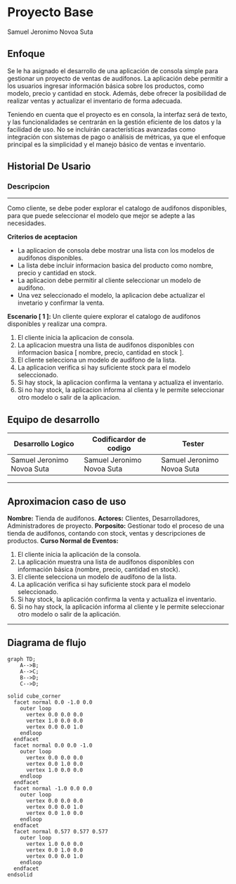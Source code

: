 # Proyecto Base
Samuel Jeronimo Novoa Suta

## Enfoque
Se le ha asignado el desarrollo de una aplicación de consola simple para gestionar un proyecto de ventas de audífonos. La aplicación debe permitir a los usuarios ingresar información básica sobre los productos, como modelo, precio y cantidad en stock. Además, debe ofrecer la posibilidad de realizar ventas y actualizar el inventario de forma adecuada.

Teniendo en cuenta que el proyecto es en consola, la interfaz será de texto, y las funcionalidades se centrarán en la gestión eficiente de los datos y la facilidad de uso. No se incluirán características avanzadas como integración con sistemas de pago o análisis de métricas, ya que el enfoque principal es la simplicidad y el manejo básico de ventas e inventario.

## Historial De Usario
### Descripcion
<hr>
Como cliente, se debe poder explorar el catalogo de audifonos disponibles, para que puede seleccionar el modelo que mejor se adepte a las necesidades.

**Criterios de aceptacion**
+ La aplicacion de consola debe mostrar una lista con los modelos de audifonos disponibles.
+ La lista debe incluir informacion basica del producto como nombre, precio y cantidad en stock.
+ La aplicacion debe permitir al cliente seleccionar un modelo de audifono.
+ Una vez seleccionado el modelo, la aplicacion debe actualizar el invetario y confirmar la venta.

**Escenario [ 1 ]:**
Un cliente quiere explorar el catalogo de audifonos disponibles y realizar una compra.
1. El cliente inicia la aplicacion de consola.
2. La aplicacion muestra una lista de audifonos disponibles con informacion basica [ nombre, precio, cantidad en stock ].
3. El cliente selecciona un modelo de audifono de la lista.
4. La aplicacion verifica si hay suficiente stock para el modelo seleccionado.
5. Si hay stock, la aplicacion confirma la ventana y actualiza el inventario.
6. Si no hay stock, la aplicacion informa al clienta y le permite seleccionar otro modelo o salir de la aplicacion. 

## Equipo de desarrollo
| **Desarrollo Logico** | **Codificardor de codigo** | **Tester** |
|-----|-----|-----|
| Samuel Jeronimo Novoa Suta | Samuel Jeronimo Novoa Suta | Samuel Jeronimo Novoa Suta |

<hr>

## Aproximacion caso de uso
**Nombre:** Tienda de audifonos.
**Actores:** Clientes, Desarrolladores, Administradores de proyecto.
**Porposito:** Gestionar todo el proceso de una tienda de audífonos, contando con stock, ventas y descripciones de productos.
**Curso Normal de Eventos:**
1. El cliente inicia la aplicación de la consola.
2. La aplicación muestra una lista de audífonos disponibles con información básica (nombre, precio, cantidad en stock).
3. El cliente selecciona un modelo de audífono de la lista.
4. La aplicación verifica si hay suficiente stock para el modelo seleccionado.
5. Si hay stock, la aplicación confirma la venta y actualiza el inventario.
6. Si no hay stock, la aplicación informa al cliente y le permite seleccionar otro modelo o salir de la aplicación.

<hr>

## Diagrama de flujo
```mermaid
graph TD;
    A-->B;
    A-->C;
    B-->D;
    C-->D;
```

```stl
solid cube_corner
  facet normal 0.0 -1.0 0.0
    outer loop
      vertex 0.0 0.0 0.0
      vertex 1.0 0.0 0.0
      vertex 0.0 0.0 1.0
    endloop
  endfacet
  facet normal 0.0 0.0 -1.0
    outer loop
      vertex 0.0 0.0 0.0
      vertex 0.0 1.0 0.0
      vertex 1.0 0.0 0.0
    endloop
  endfacet
  facet normal -1.0 0.0 0.0
    outer loop
      vertex 0.0 0.0 0.0
      vertex 0.0 0.0 1.0
      vertex 0.0 1.0 0.0
    endloop
  endfacet
  facet normal 0.577 0.577 0.577
    outer loop
      vertex 1.0 0.0 0.0
      vertex 0.0 1.0 0.0
      vertex 0.0 0.0 1.0
    endloop
  endfacet
endsolid
```